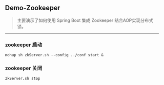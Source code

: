 ## Demo-Zookeeper

> 主要演示了如何使用 Spring Boot 集成 Zookeeper 结合AOP实现分布式锁。

---

### zookeeper 启动

```shell
nohup sh zkServer.sh --config ../conf start &
```

### zookeeper 关闭

```shell
zkServer.sh stop
```